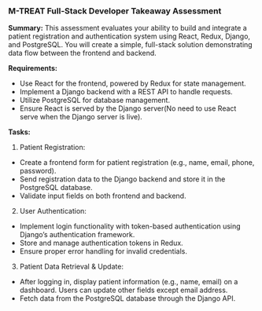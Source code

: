 ### M-TREAT Full-Stack Developer Takeaway Assessment

**Summary:**
This assessment evaluates your ability to build and integrate a patient registration and authentication system using React, Redux, Django, and PostgreSQL. You will create a simple, full-stack solution demonstrating data flow between the frontend and backend.

**Requirements:**
* Use React for the frontend, powered by Redux for state management.
* Implement a Django backend with a REST API to handle requests.
* Utilize PostgreSQL for database management.
* Ensure React is served by the Django server(No need to use React serve when the Django server is live).

**Tasks:**
1. Patient Registration:
  * Create a frontend form for patient registration (e.g., name, email, phone, password).
  * Send registration data to the Django backend and store it in the PostgreSQL database.
  * Validate input fields on both frontend and backend.
2. User Authentication:
  * Implement login functionality with token-based authentication using Django’s authentication framework.
  * Store and manage authentication tokens in Redux.
  * Ensure proper error handling for invalid credentials.
3. Patient Data Retrieval & Update:
  * After logging in, display patient information (e.g., name, email) on a
dashboard. Users can update other fields except email address.
  * Fetch data from the PostgreSQL database through the Django API.
